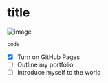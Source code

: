 # title
![image](https://octodex.github.com/images/yaktocat.png)
```
code
```
- [x] Turn on GitHub Pages
- [ ] Outline my portfolio
- [ ] Introduce myself to the world
